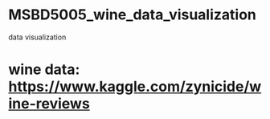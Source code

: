 # MSBD5005_wine_data_visualization
data visualization

# wine data: https://www.kaggle.com/zynicide/wine-reviews
